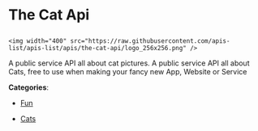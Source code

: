# The Cat Api<p align="center">
    <img width="400" src="https://raw.githubusercontent.com/apis-list/apis-list/apis/the-cat-api/logo_256x256.png" />
</p>

A public service API all about cat pictures.  A public service API all about Cats, free to use when making your fancy new App, Website or Service

**Categories**:

- [Fun](https://github/apis-list/apis-list#fun)

- [Cats](https://github/apis-list/apis-list#cats)






